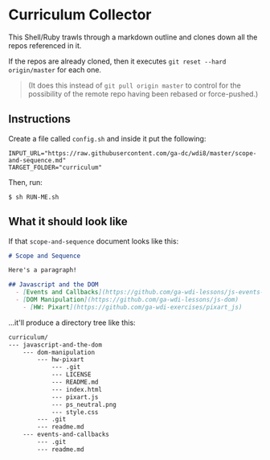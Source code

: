 # Curriculum Collector

This Shell/Ruby trawls through a markdown outline and clones down all the repos referenced in it.

If the repos are already cloned, then it executes `git reset --hard origin/master` for each one.

> (It does this instead of `git pull origin master` to control for the possibility of the remote repo having been rebased or force-pushed.)

## Instructions

Create a file called `config.sh` and inside it put the following:

```
INPUT_URL="https://raw.githubusercontent.com/ga-dc/wdi8/master/scope-and-sequence.md"
TARGET_FOLDER="curriculum"
```

Then, run:

```
$ sh RUN-ME.sh
```

## What it should look like

If that `scope-and-sequence` document looks like this:

```md
# Scope and Sequence

Here's a paragraph!

## Javascript and the DOM
  - [Events and Callbacks](https://github.com/ga-wdi-lessons/js-events-callbacks)
  - [DOM Manipulation](https://github.com/ga-wdi-lessons/js-dom)
    - [HW: Pixart](https://github.com/ga-wdi-exercises/pixart_js)
```

...it'll produce a directory tree like this:

```txt
curriculum/
--- javascript-and-the-dom
    --- dom-manipulation
        --- hw-pixart
            --- .git
            --- LICENSE
            --- README.md
            --- index.html
            --- pixart.js
            --- ps_neutral.png
            --- style.css
        --- .git
        --- readme.md
    --- events-and-callbacks
        --- .git
        --- readme.md
```
